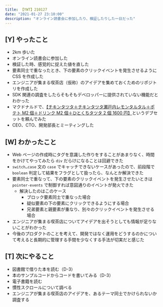 ```yaml
---
title: 【YWT】210127
date: "2021-01-27 23:10:00"
description: "オンライン読書会に参加したり、検証したりした一日だった"
---
```


## [Y] やったこと

- 2km 歩いた
- オンライン読書会に参加した
- 検証した時、感覚的に捉えた値を直した
- 要素同士で重なったとき、下の要素のクリックイベントを発生させるように CSS を作成した
- エンジニアが集まる喫茶店（仮称）のアイデアを集めておくためのリポジトリを作成した
- SDK 関連の調査をしたらそもそもデベロッパーに提供されていない機能だとわかった
- マクドナルドで、[【チキンタツタ＋チキンタツタ瀬戸内レモンタルタル＋ポテト M2 個＋ドリンク M2 個＋ひとくちタツタ 2 個 1600 円】](https://xn--eckvas1f0ewfnc.com/coupon/1)というデブセットを頼んでみた
- CEO、CTO、開発部長とミーティングした

## [W] わかったこと

- Web ページの作成時にタグを意識した作りをすることがあまりなく、時間をかけてやってみたら `div` だらけになることは回避できた
- `switch…case` 文の `case` でキャッチできないケースがあったので、前段階で `boolean` 判定して結果をフラグとして扱ったら、なんとか解決できた
- 要素同士で重なって、下の要素のクリックイベントを発生させたいときは `pointer-events` で制御すれば意図通りのイベントが発火できた
  - 解決したのはこのケース
    - ブロック要素同士で重なった場合
    - 疑似要素の下の要素にクリックできるようにする場合
    - 兄弟要素と親要素が重なり、別々のクリックイベントを発生させる場合
- エンジニアが集まる喫茶店についてアイデアを出そうとしても情報が足りないことがわかった
- 今後のプロダクトのことを考えて、開発ではなく運用をどうするのかについて考えると長期的に管理する手間を少なくする手法が切実だと感じた

## [T] 次にやること

- 図書館で借りた本を読む（D-3）
- 本のサンプルコードからコードを書いてみる（D-3）
- 電子書籍を読む
- 慣性スクロールについて調べる
- エンジニアが集まる喫茶店のアイデアを、あるテーマ同士でかけられないか調査する
